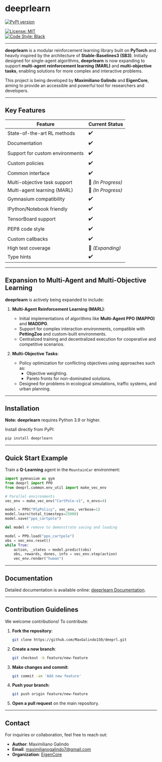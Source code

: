 
# deeprlearn

[![PyPI version](https://badge.fury.io/py/deeprlearn.svg)](https://badge.fury.io/py/deeprlearn)  
<!-- [![CI](https://github.com/MaxGalindo150/deeprl/workflows/CI/badge.svg)](https://github.com/MaxGalindo150/deeprl/actions/workflows/ci.yml)  
[![Documentation Status](https://readthedocs.org/projects/deeprlearn/badge/?version=latest)](https://deeprlearn.readthedocs.io/en/latest/?badge=latest)   -->
[![License: MIT](https://img.shields.io/badge/License-MIT-blue.svg)](https://opensource.org/licenses/MIT)  
[![Code Style: Black](https://img.shields.io/badge/code%20style-black-000000.svg)](https://github.com/psf/black)

---

<!-- <img src="docs/static/img/logo.png" align="right" width="40%"/> -->

**deeprlearn** is a modular reinforcement learning library built on **PyTorch** and heavily inspired by the architecture of **Stable-Baselines3 (SB3)**. Initially designed for single-agent algorithms, **deeprlearn** is now expanding to support **multi-agent reinforcement learning (MARL)** and **multi-objective tasks**, enabling solutions for more complex and interactive problems.

This project is being developed by **Maximiliano Galindo** and **EigenCore**, aiming to provide an accessible and powerful tool for researchers and developers.

---

## Key Features

| **Feature**                      | **Current Status**    |
| --------------------------------- | --------------------- |
| State-of-the-art RL methods       | :heavy_check_mark:    |
| Documentation                     | :heavy_check_mark:    |
| Support for custom environments   | :heavy_check_mark:    |
| Custom policies                   | :heavy_check_mark:    |
| Common interface                  | :heavy_check_mark:    |
| Multi-objective task support      | :construction: *(In Progress)* |
| Multi-agent learning (MARL)       | :construction: *(In Progress)* |
| Gymnasium compatibility           | :heavy_check_mark:    |
| IPython/Notebook friendly         | :heavy_check_mark:    |
| TensorBoard support               | :heavy_check_mark:    |
| PEP8 code style                   | :heavy_check_mark:    |
| Custom callbacks                  | :heavy_check_mark:    |
| High test coverage                | :construction: *(Expanding)* |
| Type hints                        | :heavy_check_mark:    |

---

## Expansion to Multi-Agent and Multi-Objective Learning

**deeprlearn** is actively being expanded to include:

1. **Multi-Agent Reinforcement Learning (MARL)**:
   - Initial implementations of algorithms like **Multi-Agent PPO (MAPPO)** and **MADDPG**.
   - Support for complex interaction environments, compatible with **PettingZoo** and custom-built environments.
   - Centralized training and decentralized execution for cooperative and competitive scenarios.

2. **Multi-Objective Tasks**:
   - Policy optimization for conflicting objectives using approaches such as:
     - Objective weighting.
     - Pareto fronts for non-dominated solutions.
   - Designed for problems in ecological simulations, traffic systems, and urban planning.

---

## Installation

**Note:** **deeprlearn** requires Python 3.9 or higher.

Install directly from PyPI:
```bash
pip install deeprlearn
```

---

## Quick Start Example

Train a **Q-Learning** agent in the `MountainCar` environment:

```python
import gymnasium as gym
from deeprl import PPO
from deeprl.common.env_util import make_vec_env

# Parallel environments
vec_env = make_vec_env("CartPole-v1", n_envs=4)

model = PPO("MlpPolicy", vec_env, verbose=1)
model.learn(total_timesteps=25000)
model.save("ppo_cartpole")

del model # remove to demonstrate saving and loading

model = PPO.load("ppo_cartpole")
obs = vec_env.reset()
while True:
    action, _states = model.predict(obs)
    obs, rewards, dones, info = vec_env.step(action)
    vec_env.render("human")
```

---

## Documentation

Detailed documentation is available online: [deeprlearn Documentation](http://deeprl.sytes.net/).

---

## Contribution Guidelines

We welcome contributions! To contribute:

1. **Fork the repository**:
   ```bash
   git clone https://github.com/MaxGalindo150/deeprl.git
   ```
2. **Create a new branch**:
   ```bash
   git checkout -b feature/new-feature
   ```
3. **Make changes and commit**:
   ```bash
   git commit -am 'Add new feature'
   ```
4. **Push your branch**:
   ```bash
   git push origin feature/new-feature
   ```
5. **Open a pull request** on the main repository.

---

## Contact

For inquiries or collaboration, feel free to reach out:

- **Author**: Maximiliano Galindo  
- **Email**: [maximilianogalindo7@gmail.com](mailto:maximilianogalindo7@gmail.com)  
- **Organization**: [EigenCore](https://github.com/eigencore)  

